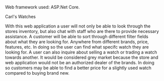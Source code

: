 Web framework used: ASP.Net Core.

Carl's Watches

With this web application a user will not only be able to look through the stores inventory, but also chat with staff who are there to provide necessary assistance. A customer will be able to sort through different filter fields about what they are looking for. Anywhere from different brands, price, features, etc. In doing so the user can find what specifc watch they are looking for. A user can also inquire about selling a watch or trading a watch towards another. It would be considered grey market because the store and web application would not be an authorized dealer of the brands. In doing so customers may be able to find a better price for a slightly used watch compared to buying brand new.
